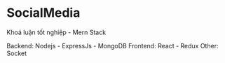 # SocialMedia
Khoá luận tốt nghiệp - Mern Stack

Backend: Nodejs - ExpressJs - MongoDB
Frontend: React - Redux
Other: Socket

